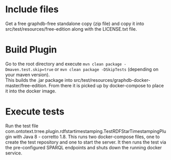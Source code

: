# Include files
Get a free graphdb-free standalone copy (zip file) and copy it into src/test/resources/free-edition along with 
the LICENSE.txt file.

# Build Plugin
Go to the root directory and execute `mvn clean package -Dmaven.test.skip=true` or `mvn clean package -DSkipTests` 
(depending on your maven version).  
This builds the .jar package into src/test/resources/graphdb-docker-master/free-edition. From there 
it is picked up by docker-compose to place it into the docker image.

# Execute tests
Run the test file com.ontotext.trree.plugin.rdfstartimestamping.TestRDFStarTimestampingPlugin with Java 8 - corretto 1.8.
This runs two docker-compose files, one to create the test repository and one to start the server. It then 
runs the test via the pre-configured SPARQL endpoints and shuts down the running docker service.

